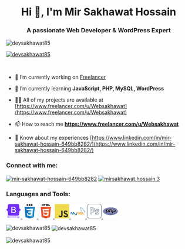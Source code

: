 <h1 align="center">Hi 👋, I'm Mir Sakhawat Hossain</h1>
<h3 align="center">A passionate Web Developer & WordPress Expert</h3>

<p align="left"> <img src="https://komarev.com/ghpvc/?username=devsakhawat85&label=Profile%20views&color=0e75b6&style=flat" alt="devsakhawat85" /> </p>

<p align="left"> <a href="https://github.com/ryo-ma/github-profile-trophy"><img src="https://github-profile-trophy.vercel.app/?username=devsakhawat85" alt="devsakhawat85" /></a> </p>

<p align="left"> <a href="https://twitter.com/" target="blank"><img src="https://img.shields.io/twitter/follow/?logo=twitter&style=for-the-badge" alt="" /></a> </p>

- 🔭 I’m currently working on [Freelancer](https://www.freelancer.com/u/Websakhawat)

- 🌱 I’m currently learning **JavaScript, PHP, MySQL, WordPress**

- 👨‍💻 All of my projects are available at [https://www.freelancer.com/u/Websakhawat](https://www.freelancer.com/u/Websakhawat)

- 📫 How to reach me **https://www.freelancer.com/u/Websakhawat**

- 📄 Know about my experiences [https://www.linkedin.com/in/mir-sakhawat-hossain-649bb8282/](https://www.linkedin.com/in/mir-sakhawat-hossain-649bb8282/)

<h3 align="left">Connect with me:</h3>
<p align="left">
<a href="https://linkedin.com/in/mir-sakhawat-hossain-649bb8282" target="blank"><img align="center" src="https://raw.githubusercontent.com/rahuldkjain/github-profile-readme-generator/master/src/images/icons/Social/linked-in-alt.svg" alt="mir-sakhawat-hossain-649bb8282" height="30" width="40" /></a>
<a href="https://fb.com/mirsakhawat.hossain.3" target="blank"><img align="center" src="https://raw.githubusercontent.com/rahuldkjain/github-profile-readme-generator/master/src/images/icons/Social/facebook.svg" alt="mirsakhawat.hossain.3" height="30" width="40" /></a>
</p>

<h3 align="left">Languages and Tools:</h3>
<p align="left"> <a href="https://getbootstrap.com" target="_blank" rel="noreferrer"> <img src="https://raw.githubusercontent.com/devicons/devicon/master/icons/bootstrap/bootstrap-plain-wordmark.svg" alt="bootstrap" width="40" height="40"/> </a> <a href="https://www.w3schools.com/css/" target="_blank" rel="noreferrer"> <img src="https://raw.githubusercontent.com/devicons/devicon/master/icons/css3/css3-original-wordmark.svg" alt="css3" width="40" height="40"/> </a> <a href="https://www.w3.org/html/" target="_blank" rel="noreferrer"> <img src="https://raw.githubusercontent.com/devicons/devicon/master/icons/html5/html5-original-wordmark.svg" alt="html5" width="40" height="40"/> </a> <a href="https://developer.mozilla.org/en-US/docs/Web/JavaScript" target="_blank" rel="noreferrer"> <img src="https://raw.githubusercontent.com/devicons/devicon/master/icons/javascript/javascript-original.svg" alt="javascript" width="40" height="40"/> </a> <a href="https://www.mysql.com/" target="_blank" rel="noreferrer"> <img src="https://raw.githubusercontent.com/devicons/devicon/master/icons/mysql/mysql-original-wordmark.svg" alt="mysql" width="40" height="40"/> </a> <a href="https://www.photoshop.com/en" target="_blank" rel="noreferrer"> <img src="https://raw.githubusercontent.com/devicons/devicon/master/icons/photoshop/photoshop-line.svg" alt="photoshop" width="40" height="40"/> </a> <a href="https://www.php.net" target="_blank" rel="noreferrer"> <img src="https://raw.githubusercontent.com/devicons/devicon/master/icons/php/php-original.svg" alt="php" width="40" height="40"/> </a> </p>

<p><img align="left" src="https://github-readme-stats.vercel.app/api/top-langs?username=devsakhawat85&show_icons=true&locale=en&layout=compact" alt="devsakhawat85" /></p>

<p>&nbsp;<img align="center" src="https://github-readme-stats.vercel.app/api?username=devsakhawat85&show_icons=true&locale=en" alt="devsakhawat85" /></p>

<p><img align="center" src="https://github-readme-streak-stats.herokuapp.com/?user=devsakhawat85&" alt="devsakhawat85" /></p>
